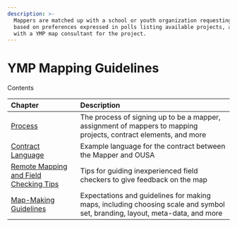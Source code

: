 ```yaml
---
description: >-
  Mappers are matched up with a school or youth organization requesting a map
  based on preferences expressed in polls listing available projects, as well as
  with a YMP map consultant for the project.
---
```


# YMP Mapping Guidelines

Contents

| Chapter | Description |
| :--- | :--- |
| [Process](process-for-mappers.md) | The process of signing up to be a mapper, assignment of mappers to mapping projects, contract elements, and more |
| [Contract Language](from-mapper-contract.md) | Example language for the contract between the Mapper and OUSA |
| [Remote Mapping and Field Checking Tips](https://prod-app.gitbook-staging.com/@orienteeringusa/s/ousa-youth-mapping-program/~/drafts/-M8zWxNeRxjTUAM9fy1L/the-youth-mapping-program/remote-mappers-and-field-checking) | Tips for guiding inexperienced field checkers to give feedback on the map |
| [Map-Making Guidelines](mapping-and-branding-guidelines/) | Expectations and guidelines for making maps, including choosing scale and symbol set, branding, layout, meta-data, and more |

